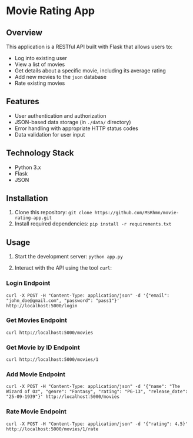# Movie Rating App

## Overview
This application is a RESTful API built with Flask that allows users to:
- Log into existing user
- View a list of movies
- Get details about a specific movie, including its average rating
- Add new movies to the `json` database
- Rate existing movies

## Features
- User authentication and authorization
- JSON-based data storage (in `./data/` directory)
- Error handling with appropriate HTTP status codes
- Data validation for user input

## Technology Stack
- Python 3.x
- Flask
- JSON

## Installation
1. Clone this repository:
`git clone https://github.com/MSRhmn/movie-rating-app.git`
2. Install required dependencies:
`pip install -r requirements.txt`

## Usage
1. Start the development server:
`python app.py`

2. Interact with the API using the tool `curl`:

### Login Endpoint
`curl -X POST -H "Content-Type: application/json" -d '{"email": "john_doe@gmail.com", "password": "pass1"}' http://localhost:5000/login`

### Get Movies Endpoint
`curl http://localhost:5000/movies`

### Get Movie by ID Endpoint
`curl http://localhost:5000/movies/1`

### Add Movie Endpoint
`curl -X POST -H "Content-Type: application/json" -d '{"name": "The Wizard of Oz", "genre": "Fantasy", "rating": "PG-13", "release_date": "25-09-1939"}' http://localhost:5000/movies`

### Rate Movie Endpoint
`curl -X POST -H "Content-Type: application/json" -d '{"rating": 4.5}' http://localhost:5000/movies/1/rate`
